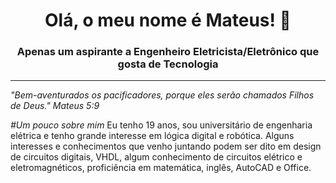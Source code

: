 <div align="center">

# Olá, o meu nome é Mateus! 👋

### Apenas um aspirante a Engenheiro Eletricista/Eletrônico que gosta de Tecnologia

</div>

---

_"Bem-aventurados os pacificadores, porque eles serão chamados Filhos de Deus."_
_Mateus 5:9_

*#Um pouco sobre mim*
Eu tenho 19 anos, sou universitário de engenharia elétrica e tenho grande interesse em lógica digital e robótica.
Alguns interesses e conhecimentos que venho juntando podem ser dito em design de circuitos digitais, VHDL, algum conhecimento de circuitos elétrico e eletromagnéticos, proficiência em matemática, inglês, AutoCAD e Office.

